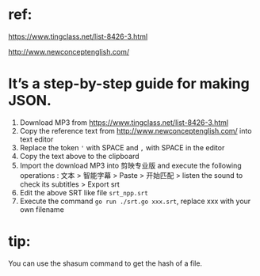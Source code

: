 
# ref:
https://www.tingclass.net/list-8426-3.html

http://www.newconceptenglish.com/

# It’s a step-by-step guide for making JSON.

1. Download MP3 from https://www.tingclass.net/list-8426-3.html
2. Copy the reference text from http://www.newconceptenglish.com/ into text editor
3. Replace the token `'` with SPACE and `,` with SPACE in the editor
4. Copy the text above to the clipboard
5. Import the download MP3 into 剪映专业版 and execute the following operations : 文本 > 智能字幕 > Paste > 开始匹配 > listen the sound to check its subtitles > Export srt
6. Edit the above SRT like file `srt_npp.srt`
7. Execute the command `go run ./srt.go xxx.srt`, replace xxx with your own filename

# tip:

You can use the shasum command to get the hash of a file.